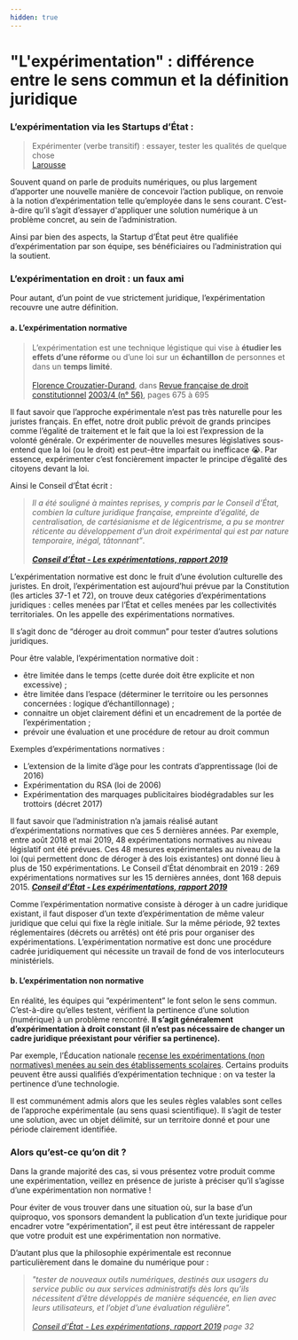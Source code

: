 ```yaml
---
hidden: true
---
```


# "L'expérimentation" : différence entre le sens commun et la définition juridique

### L’expérimentation via les Startups d’État :

> Expérimenter (verbe transitif) : essayer, tester les qualités de quelque chose\
> [Larousse](https://www.larousse.fr/dictionnaires/francais/exp%C3%A9rimenter/32243)

Souvent quand on parle de produits numériques, ou plus largement d’apporter une nouvelle manière de concevoir l’action publique, on renvoie à la notion d’expérimentation telle qu’employée dans le sens courant. C’est-à-dire qu’il s’agit d’essayer d'appliquer une solution numérique à un problème concret, au sein de l’administration.

Ainsi par bien des aspects, la Startup d’État peut être qualifiée d’expérimentation par son équipe, ses bénéficiaires ou l’administration qui la soutient.

### L’expérimentation en droit : un faux ami

Pour autant, d’un point de vue strictement juridique, l’expérimentation recouvre une autre définition.

#### a. L’expérimentation normative

> L’expérimentation est une technique légistique qui vise à **étudier les effets d’une réforme** ou d’une loi sur un **échantillon** de personnes et dans un **temps limité**.\
> \
> [Florence Crouzatier-Durand](https://www.cairn.info/publications-de-Florence-Crouzatier-Durand--31291.htm), dans [Revue française de droit constitutionnel](https://www.cairn.info/revue-francaise-de-droit-constitutionnel.htm) [2003/4 (n° 56)](https://www.cairn.info/revue-francaise-de-droit-constitutionnel-2003-4.htm), pages 675 à 695

Il faut savoir que l’approche expérimentale n’est pas très naturelle pour les juristes français. En effet, notre droit public prévoit de grands principes comme l’égalité de traitement et le fait que la loi est l’expression de la volonté générale. Or expérimenter de nouvelles mesures législatives sous-entend que la loi (ou le droit) est peut-être imparfait ou inefficace 😭. Par essence, expérimenter c’est foncièrement impacter le principe d’égalité des citoyens devant la loi.

Ainsi le Conseil d’État écrit :

> _Il a été souligné à maintes reprises, y compris par le Conseil d’État, combien la culture juridique française, empreinte d’égalité, de centralisation, de cartésianisme et de légicentrisme, a pu se montrer réticente au développement d’un droit expérimental qui est par nature temporaire, inégal, tâtonnant”_.\
> \
> [_**Conseil d’État - Les expérimentations, rapport 2019**_](https://www.conseil-etat.fr/actualites/ameliorer-et-developper-les-experimentations-pour-des-politiques-publiques-plus-efficaces-et-innovantes)

L’expérimentation normative est donc le fruit d’une évolution culturelle des juristes. En droit, l’expérimentation est aujourd’hui prévue par la Constitution (les articles 37-1 et 72), on trouve deux catégories d’expérimentations juridiques : celles menées par l’État et celles menées par les collectivités territoriales. On les appelle des expérimentations normatives.

Il s’agit donc de “déroger au droit commun” pour tester d’autres solutions juridiques.

Pour être valable, l’expérimentation normative doit :

* être limitée dans le temps (cette durée doit être explicite et non excessive) ;
* être limitée dans l’espace (déterminer le territoire ou les personnes concernées : logique d’échantillonnage) ;
* connaitre un objet clairement défini et un encadrement de la portée de l’expérimentation ;
* prévoir une évaluation et une procédure de retour au droit commun

Exemples d’expérimentations normatives :

* L’extension de la limite d’âge pour les contrats d’apprentissage (loi de 2016)
* Expérimentation du RSA (loi de 2006)
* Expérimentation des marquages publicitaires biodégradables sur les trottoirs (décret 2017)

Il faut savoir que l’administration n’a jamais réalisé autant d’expérimentations normatives que ces 5 dernières années. Par exemple, entre août 2018 et mai 2019, 48 expérimentations normatives au niveau législatif ont été prévues. Ces 48 mesures expérimentales au niveau de la loi (qui permettent donc de déroger à des lois existantes) ont donné lieu à plus de 150 expérimentations. Le Conseil d’État dénombrait en 2019 : 269 expérimentations normatives sur les 15 dernières années, dont 168 depuis 2015. [_**Conseil d’État - Les expérimentations, rapport 2019**_](https://www.conseil-etat.fr/actualites/ameliorer-et-developper-les-experimentations-pour-des-politiques-publiques-plus-efficaces-et-innovantes)

Comme l’expérimentation normative consiste à déroger à un cadre juridique existant, il faut disposer d’un texte d’expérimentation de même valeur juridique que celui qui fixe la règle initiale. Sur la même période, 92 textes réglementaires (décrets ou arrêtés) ont été pris pour organiser des expérimentations. L’expérimentation normative est donc une procédure cadrée juridiquement qui nécessite un travail de fond de vos interlocuteurs ministériels.

#### b. L’expérimentation non normative

En réalité, les équipes qui “expérimentent” le font selon le sens commun. C’est-à-dire qu’elles testent, vérifient la pertinence d’une solution (numérique) à un problème rencontré. **Il s’agit généralement d’expérimentation à droit constant (il n’est pas nécessaire de changer un cadre juridique préexistant pour vérifier sa pertinence).**

Par exemple, l’Éducation nationale [recense les expérimentations (non normatives) menées au sein des établissements scolaires](https://innovatheque-pub.education.gouv.fr/innovatheque/recherche). Certains produits peuvent être aussi qualifiés d’expérimentation technique : on va tester la pertinence d’une technologie.

Il est communément admis alors que les seules règles valables sont celles de l’approche expérimentale (au sens quasi scientifique). Il s’agit de tester une solution, avec un objet délimité, sur un territoire donné et pour une période clairement identifiée.

### Alors qu’est-ce qu’on dit ?

Dans la grande majorité des cas, si vous présentez votre produit comme une expérimentation, veillez en présence de juriste à préciser qu’il s’agisse d’une expérimentation non normative !

Pour éviter de vous trouver dans une situation où, sur la base d’un quiproquo, vos sponsors demandent la publication d’un texte juridique pour encadrer votre “expérimentation”, il est peut être intéressant de rappeler que votre produit est une expérimentation non normative.

D’autant plus que la philosophie expérimentale est reconnue particulièrement dans le domaine du numérique pour :

> _"tester de nouveaux outils numériques, destinés aux usagers du service public ou aux services administratifs dès lors qu’ils nécessitent d’être développés de manière séquencée, en lien avec leurs utilisateurs, et l’objet d’une évaluation régulière"._\
> \
> [_Conseil d’État - Les expérimentations, rapport 2019_](https://www.conseil-etat.fr/actualites/ameliorer-et-developper-les-experimentations-pour-des-politiques-publiques-plus-efficaces-et-innovantes) _page 32_
